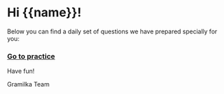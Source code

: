 # Hi {{name}}!

Below you can find a daily set of questions we have prepared specially for you:

### [Go to practice]({{link}})

Have fun!

Gramilka Team